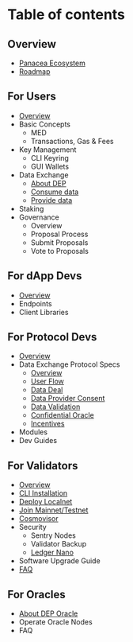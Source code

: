 # Table of contents

## Overview

* [Panacea Ecosystem](0-about-panacea/panacea-ecosystem.md)
* [Roadmap](0-about-panacea/roadmap.md)

## For Users

* [Overview](1-users/0-overview.md)
* Basic Concepts
  * MED
  * Transactions, Gas & Fees
* Key Management
  * CLI Keyring
  * GUI Wallets
* Data Exchange
  * [About DEP](1-users/3-data-exchange/0-about-dep.md)
  * [Consume data](1-users/3-data-exchange/1-consume-data.md)
  * [Provide data](1-users/3-data-exchange/2-provide-data.md)
* Staking
* Governance
  * Overview
  * Proposal Process
  * Submit Proposals
  * Vote to Proposals

## For dApp Devs

* [Overview](2-dapp-devs/overview.md)
* Endpoints
* Client Libraries

## For Protocol Devs

* [Overview](3-protocol-devs/0-overview.md)
* Data Exchange Protocol Specs
  * [Overview](3-protocol-devs/1-dep-specs/0-overview.md)
  * [User Flow](3-protocol-devs/1-dep-specs/1-user-flow.md)
  * [Data Deal](3-protocol-devs/1-dep-specs/2-data-deal.md)
  * [Data Provider Consent](3-protocol-devs/1-dep-specs/3-data-provider-consent.md)
  * [Data Validation](3-protocol-devs/1-dep-specs/4-data-validation.md)
  * [Confidential Oracle](3-protocol-devs/1-dep-specs/5-confidential-oracle.md)
  * [Incentives](3-protocol-devs/1-dep-specs/6-incentives.md)
* Modules
* Dev Guides

## For Validators

* [Overview](4-validators/overview.md)
* [CLI Installation](4-validators/cli-installation.md)
* [Deploy Localnet](4-validators/deploy-localnet.md)
* [Join Mainnet/Testnet](4-validators/join-mainnet-testnet.md)
* [Cosmovisor](4-validators/cosmovisor.md)
* Security
  * Sentry Nodes
  * Validator Backup
  * [Ledger Nano](4-validators/ledger-nano.md)
* Software Upgrade Guide
* [FAQ](4-validators/faq.md)

## For Oracles

* [About DEP Oracle](5-oracles/0-about-dep-oracle.md)
* Operate Oracle Nodes
* FAQ